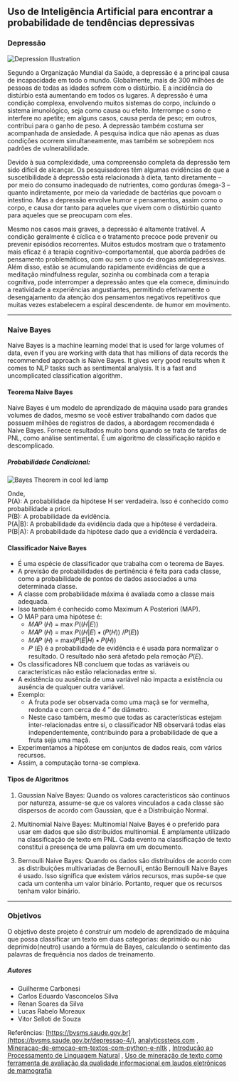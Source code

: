 ## Uso de Inteligência Artificial para encontrar a probabilidade de tendências depressivas

### Depressão

![Depression Illustration](https://s3.amazonaws.com/spectrumnews-web-assets/wp-content/uploads/2018/06/22080230/JuliaYellow-Depression_1120x550_acf_cropped_1120x550_acf_cropped.jpg)

Segundo a Organização Mundial da Saúde, a depressão é a principal causa de incapacidade em todo o mundo. Globalmente, mais de 300 milhões de pessoas de todas as idades sofrem com o distúrbio. E a incidência do distúrbio está aumentando em todos os lugares. A depressão é uma condição complexa, envolvendo muitos sistemas do corpo, incluindo o sistema imunológico, seja como causa ou efeito. Interrompe o sono e interfere no apetite; em alguns casos, causa perda de peso; em outros, contribui para o ganho de peso. A depressão também costuma ser acompanhada de ansiedade. A pesquisa indica que não apenas as duas condições ocorrem simultaneamente, mas também se sobrepõem nos padrões de vulnerabilidade.

Devido à sua complexidade, uma compreensão completa da depressão tem sido difícil de alcançar. Os pesquisadores têm algumas evidências de que a suscetibilidade à depressão está relacionada à dieta, tanto diretamente – por meio do consumo inadequado de nutrientes, como gorduras ômega-3 – quanto indiretamente, por meio da variedade de bactérias que povoam o intestino. Mas a depressão envolve humor e pensamentos, assim como o corpo, e causa dor tanto para aqueles que vivem com o distúrbio quanto para aqueles que se preocupam com eles.

Mesmo nos casos mais graves, a depressão é altamente tratável. A condição geralmente é cíclica e o tratamento precoce pode prevenir ou prevenir episódios recorrentes. Muitos estudos mostram que o tratamento mais eficaz é a terapia cognitivo-comportamental, que aborda padrões de pensamento problemáticos, com ou sem o uso de drogas antidepressivas. Além disso, estão se acumulando rapidamente evidências de que a meditação mindfulness regular, sozinha ou combinada com a terapia cognitiva, pode interromper a depressão antes que ela comece, diminuindo a reatividade a experiências angustiantes, permitindo efetivamente o desengajamento da atenção dos pensamentos negativos repetitivos que muitas vezes estabelecem a espiral descendente. de humor em movimento.


---
### Naive Bayes

Naive Bayes is a machine learning model that is used for large volumes of data, even if you are working with data that has millions of data records the recommended approach is Naive Bayes. It gives very good results when it comes to NLP tasks such as sentimental analysis. It is a fast and uncomplicated classification algorithm.

#### Teorema Naive Bayes

Naive Bayes é um modelo de aprendizado de máquina usado para grandes volumes de dados, mesmo se você estiver trabalhando com dados que possuem milhões de registros de dados, a abordagem recomendada é Naive Bayes. Fornece resultados muito bons quando se trata de tarefas de PNL, como análise sentimental. É um algoritmo de classificação rápido e descomplicado.

##### Probabilidade Condicional: 
![Bayes Theorem in cool led lamp](https://upload.wikimedia.org/wikipedia/commons/1/18/Bayes%27_Theorem_MMB_01.jpg)

Onde, <br>
P(A): A probabilidade da hipótese H ser verdadeira. Isso é conhecido como probabilidade a priori. <br>
P(B): A probabilidade da evidência. <br>
P(A|B): A probabilidade da evidência dada que a hipótese é verdadeira. <br>
P(B|A): A probabilidade da hipótese dado que a evidência é verdadeira. <br>

#### Classificador Naive Bayes
- É uma espécie de classificador que trabalha com o teorema de Bayes.
- A previsão de probabilidades de pertinência é feita para cada classe, como a probabilidade de pontos de dados associados a uma determinada classe.
- A classe com probabilidade máxima é avaliada como a classe mais adequada.
- Isso também é conhecido como Maximum A Posteriori (MAP).
- O MAP para uma hipótese é: 
  - 𝑀𝐴𝑃 (𝐻) = max 𝑃((𝐻|𝐸))  
  - 𝑀𝐴𝑃 (𝐻) = max 𝑃((𝐻|𝐸)  ∗ (𝑃(𝐻)) /𝑃(𝐸))  
  - 𝑀𝐴𝑃 (𝐻) = max(𝑃(𝐸|𝐻) ∗ 𝑃(𝐻))
  - 𝑃 (𝐸) é a probabilidade de evidência e é usada para normalizar o resultado. O resultado não será afetado pela remoção 𝑃(𝐸).
- Os classificadores NB concluem que todas as variáveis ​​ou características não estão relacionadas entre si.
- A existência ou ausência de uma variável não impacta a existência ou ausência de qualquer outra variável.
- Exemplo:
  - A fruta pode ser observada como uma maçã se for vermelha, redonda e com cerca de 4 ″ de diâmetro.
  - Neste caso também, mesmo que todas as características estejam inter-relacionadas entre si, o classificador NB observará todas elas independentemente, contribuindo para a probabilidade de que a fruta seja uma maçã.
- Experimentamos a hipótese em conjuntos de dados reais, com vários recursos.
- Assim, a computação torna-se complexa.

#### Tipos de Algoritmos 
1. Gaussian Naïve Bayes: Quando os valores característicos são contínuos por natureza, assume-se que os valores vinculados a cada classe são dispersos de acordo com Gaussian, que é a Distribuição Normal.

2. Multinomial Naive Bayes: Multinomial Naive Bayes é o preferido para usar em dados que são distribuídos multinomial. É amplamente utilizado na classificação de texto em PNL. Cada evento na classificação de texto constitui a presença de uma palavra em um documento.

 3. Bernoulli Naive Bayes: Quando os dados são distribuídos de acordo com as distribuições multivariadas de Bernoulli, então Bernoulli Naive Bayes é usado. Isso significa que existem vários recursos, mas supõe-se que cada um contenha um valor binário. Portanto, requer que os recursos tenham valor binário.
---
### Objetivos
O objetivo deste projeto é construir um modelo de aprendizado de máquina que possa classificar um texto em duas categorias: deprimido ou não deprimido(neutro) usando a fórmula de Bayes, calculando o sentimento das palavras de frequência nos dados de treinamento.

##### Autores
- Guilherme Carbonesi 
- Carlos Eduardo Vasconcelos Silva
- Renan Soares da Silva 
- Lucas Rabelo Moreaux 
- Vitor Selloti de Souza

Referências: [https://bvsms.saude.gov.br](https://bvsms.saude.gov.br/depressao-4/), [analyticssteps.com](https://www.analyticssteps.com/blogs/what-naive-bayes-algorithm-machine-learning) , [Mineracao-de-emocao-em-textos-com-python-e-nltk](https://www.udemy.com/course/mineracao-de-emocao-em-textos-com-python-e-nltk/) , [Introdução ao Processamento de Linguagem Natural](https://cienciaenegocios.com/processamento-de-linguagem-natural-nlp/) , [Uso de mineração de texto como ferramenta
de avaliação da qualidade informacional em laudos
eletrônicos de mamografia](https://www.scielo.br/j/rb/a/8jbwGc9KhMvBXHBxtgyW4Fz/?format=pdf&lang=pt) 
